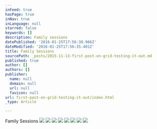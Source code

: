 ```yaml
---
inFeed: true
hasPage: true
inNav: true
inLanguage: null
starred: false
keywords: []
description: Family sessions
datePublished: '2016-01-25T17:56:38.966Z'
dateModified: '2016-01-25T17:56:35.401Z'
title: Family Sessions
sourcePath: _posts/2015-11-13-first-post-on-grid-testing-it-out.md
published: true
author: []
authors: []
publisher:
  name: null
  domain: null
  url: null
  favicon: null
url: first-post-on-grid-testing-it-out/index.html
_type: Article

---
```

Family Sessions
![](https://the-grid-user-content.s3-us-west-2.amazonaws.com/26f89ecc-f8b0-432d-8c2d-79f10e81d850.jpg)
![](https://the-grid-user-content.s3-us-west-2.amazonaws.com/5723e6cd-67a0-4178-b210-11719e1e19ef.jpg)
![](https://the-grid-user-content.s3-us-west-2.amazonaws.com/87915899-fa7e-414f-adc0-1df1f35198ae.jpg)
![](https://the-grid-user-content.s3-us-west-2.amazonaws.com/f8a1379f-8519-49de-a182-9c78f6f3bbf7.jpg)
![](https://the-grid-user-content.s3-us-west-2.amazonaws.com/b5d908be-469e-4af5-9309-bd89790c5166.jpg)
![](https://the-grid-user-content.s3-us-west-2.amazonaws.com/92b49e4f-defe-4227-a449-eee95d5feb0b.jpg)
![](https://the-grid-user-content.s3-us-west-2.amazonaws.com/0a94c027-0aeb-45c9-96b8-90eeb065c119.jpg)
![](https://the-grid-user-content.s3-us-west-2.amazonaws.com/96271802-5f61-4635-9b31-8f25aaf86991.jpg)